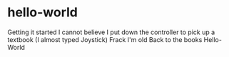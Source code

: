 # hello-world
Getting it started
I cannot believe I put down the controller to pick up a textbook 
(I almost typed Joystick) 
Frack I'm old
Back to the books
Hello-World
